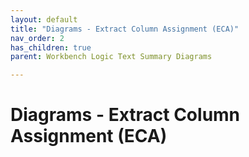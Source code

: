 ```yaml
---
layout: default
title: "Diagrams - Extract Column Assignment (ECA)"
nav_order: 2
has_children: true
parent: Workbench Logic Text Summary Diagrams

---
```

# Diagrams - Extract Column Assignment (ECA)
  
